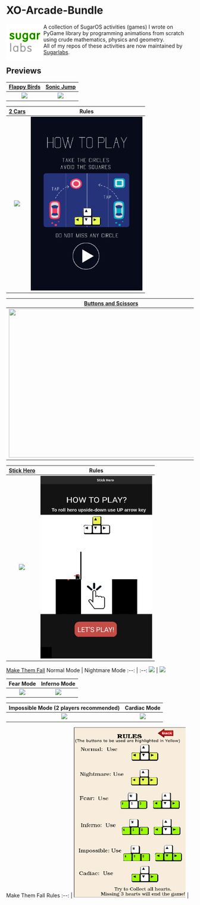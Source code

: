 # XO-Arcade-Bundle

[<img align="left" ahref="" src="/blobs/sugarlabs.png" width="100" height="100" />](https://github.com/sugarlabs)
A collection of SugarOS activities (games) I wrote on PyGame library by programming animations from scratch using crude mathematics, physics and geometry. <br>
All of my repos of these activities are now maintained by [Sugarlabs](https://github.com/sugarlabs).

## Previews

[Flappy Birds](https://github.com/sugarlabs/flappy-birds-activity) | [Sonic Jump](https://github.com/sugarlabs/sonic-jump-activity)
:--: | :--:
<img src="/blobs/flappy.gif" width="300" /> | <img src="/blobs/sonic.gif" width="300" />

[2 Cars](https://github.com/sugarlabs/2-cars-activity) | Rules
:--: | :--:
<img src="/blobs/2_cars.gif" width="300" /> | <img src="/blobs/2_cars_rules.png" width="300" />

[Buttons and Scissors](https://github.com/sugarlabs/buttons-and-scissors-activity) |  Rules
:--: | :--:
<img src="/blobs/button_and_scissors.gif" height="400" width="550" /> | <img src="/blobs/bns_rules.png" height="400" width="400" />

[Stick Hero](https://github.com/sugarlabs/stick-hero-activity) | Rules
:--: | :--:
<img src="/blobs/stick_hero.gif" width="300" /> | <img src="/blobs/stick_hero_rules.gif" width="300" />

[Make Them Fall](https://github.com/sugarlabs/make-them-fall-activity)
Normal Mode | Nightmare Mode
:--: | :--:
<img src="/blobs/make_them_normal.gif" width="300" /> | <img src="/blobs/make_them_nightmare.gif" width="300" />

Fear Mode | Inferno Mode
:--: | :--:
<img src="/blobs/make_them_fear.gif" width="300" /> | <img src="/blobs/make_them_inferno.gif" width="300" />

Impossible Mode (2 players recommended) | Cardiac Mode
:--: | :--:
<img src="/blobs/make_them_impossible.gif" width="300" /> | <img src="/blobs/make_them_cardiac.gif" width="300" />

Make Them Fall Rules
:--: |
<img src="/blobs/make_them_rules.png" width="300" /> | 

<br>
